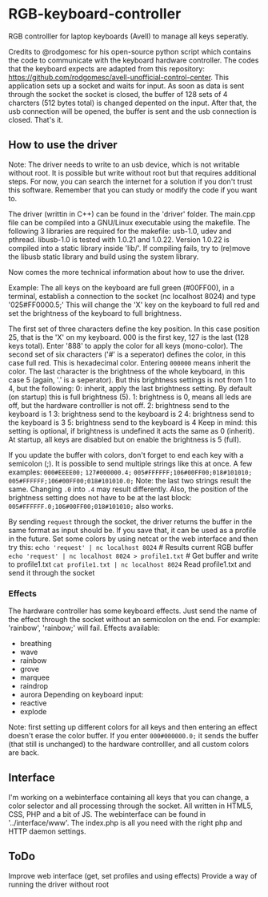 # RGB-keyboard-controller
RGB controlller for laptop keyboards (Avell) to manage all keys seperatly.

Credits to @rodgomesc for his open-source python script which contains the code to communicate with the keyboard hardware controller. The codes that the keyboard expects are adapted from this repository: https://github.com/rodgomesc/avell-unofficial-control-center.
This application sets up a socket and waits for input. As soon as data is sent through the socket the socket is closed, the buffer of 128 sets of 4 charcters (512 bytes total) is changed depented on the input. After that, the usb connection will be opened, the buffer is sent and the usb connection is closed. That's it.

## How to use the driver
Note: The driver needs to write to an usb device, which is not writable without root. It is possible but write without root but that requires additional steps. For now, you can search the internet for a solution if you don't trust this software. Remember that you can study or modify the code if you want to.

The driver (writtin in C++) can be found in the 'driver' folder. The main.cpp file can be compiled into a GNU/Linux executable using the makefile. The following 3 libraries are required for the makefile: usb-1.0, udev and pthread. libusb-1.0 is tested with 1.0.21 and 1.0.22. Version 1.0.22 is compiled into a static library inside 'lib/'. If compiling fails, try to (re)move the libusb static library and build using the system library. 

Now comes the more technical information about how to use the driver. 

Example:
The all keys on the keyboard are full green (#00FF00), in a terminal, establish a connection to the socket (nc localhost 8024) and type '025#FF0000.5;' This will change the 'X' key on the keyboard to full red and set the brightness of the keyboard to full brightness.

The first set of three characters define the key position. In this case position 25, that is the 'X' on my keyboard. 000 is the first key, 127 is the last (128 keys total). Enter '888' to apply the color for all keys (mono-color).
The second set of six characters ('#' is a seperator) defines the color, in this case full red. This is hexadecimal color. Entering `000000` means inherit the color.
The last character is the brightness of the whole keyboard, in this case 5 (again, '.' is a seperator). But this brightness settings is not from 1 to 4, but the following:
0: inherit, apply the last brightness setting. By default (on startup) this is full brightness (5).
1: brightness is 0, means all leds are off, but the hardware controlller is not off.
2: brightness send to the keyboard is 1
3: brightness send to the keyboard is 2
4: brightness send to the keyboard is 3
5: brightness send to the keyboard is 4
Keep in mind: this setting is optional, if brightness is undefined it acts the same as 0 (inherit). At startup, all keys are disabled but on enable the brightness is 5 (full).

If you update the buffer with colors, don't forget to end each key with a semicolon (;). It is possible to send multiple strings like this at once. A few examples: `000#EEEE00;` `127#000000.4;` `005#FFFFFF;106#00FF00;018#101010;`  `005#FFFFFF;106#00FF00;018#101010.0;`
Note: the last two strings result the same. Changing `.0` into `.4` may result differently. Also, the position of the brightness setting does not have to be at the last block: `005#FFFFFF.0;106#00FF00;018#101010;` also works.

By sending `request` through the socket, the driver returns the buffer in the same format as input should be. If you save that, it can be used as a profile in the future. Set some colors by using netcat or the web interface and then try this:
`echo 'request' | nc localhost 8024` # Results current RGB buffer
`echo 'request' | nc localhost 8024 > profile1.txt` # Get buffer and write to profile1.txt
`cat profile1.txt | nc localhost 8024` Read profile1.txt and send it through the socket

### Effects
The hardware controller has some keyboard effects. Just send the name of the effect through the socket without an semicolon on the end. For example: 'rainbow', 'rainbow;' will fail.
Effects available:
* breathing
* wave
* rainbow
* grove
* marquee
* raindrop
* aurora
Depending on keyboard input:
* reactive
* explode

Note: first setting up different colors for all keys and then entering an effect doesn't erase the color buffer. If you enter `000#000000.0;` it sends the buffer (that still is unchanged) to the hardware controlller, and all custom colors are back.

## Interface
I'm working on a webinterface containing all keys that you can change, a color selector and all processing through the socket. All written in HTML5, CSS, PHP and a bit of JS. The webinterface can be found in '../interface/www'. The index.php is all you need with the right php and HTTP daemon settings.

## ToDo
Improve web interface (get, set profiles and using effects)
Provide a way of running the driver without root
